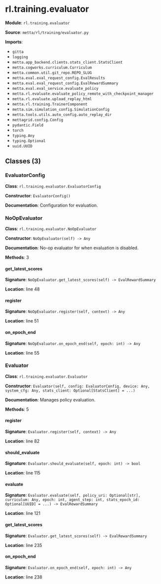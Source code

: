 # rl.training.evaluator

**Module**: `rl.training.evaluator`

**Source**: `metta/rl/training/evaluator.py`

**Imports**:
- `gitta`
- `logging`
- `metta.app_backend.clients.stats_client.StatsClient`
- `metta.cogworks.curriculum.Curriculum`
- `metta.common.util.git_repo.REPO_SLUG`
- `metta.eval.eval_request_config.EvalResults`
- `metta.eval.eval_request_config.EvalRewardSummary`
- `metta.eval.eval_service.evaluate_policy`
- `metta.rl.evaluate.evaluate_policy_remote_with_checkpoint_manager`
- `metta.rl.evaluate.upload_replay_html`
- `metta.rl.training.TrainerComponent`
- `metta.sim.simulation_config.SimulationConfig`
- `metta.tools.utils.auto_config.auto_replay_dir`
- `mettagrid.config.Config`
- `pydantic.Field`
- `torch`
- `typing.Any`
- `typing.Optional`
- `uuid.UUID`

## Classes (3)

### EvaluatorConfig

**Class**: `rl.training.evaluator.EvaluatorConfig`

**Constructor**: `EvaluatorConfig()`

**Documentation**: Configuration for evaluation.

### NoOpEvaluator

**Class**: `rl.training.evaluator.NoOpEvaluator`

**Constructor**: `NoOpEvaluator(self) -> Any`

**Documentation**: No-op evaluator for when evaluation is disabled.

**Methods**: 3

#### get_latest_scores

**Signature**: `NoOpEvaluator.get_latest_scores(self) -> EvalRewardSummary`

**Location**: line 48

#### register

**Signature**: `NoOpEvaluator.register(self, context) -> Any`

**Location**: line 51

#### on_epoch_end

**Signature**: `NoOpEvaluator.on_epoch_end(self, epoch: int) -> Any`

**Location**: line 55


### Evaluator

**Class**: `rl.training.evaluator.Evaluator`

**Constructor**: `Evaluator(self, config: EvaluatorConfig, device: Any, system_cfg: Any, stats_client: Optional[StatsClient] = ...)`

**Documentation**: Manages policy evaluation.

**Methods**: 5

#### register

**Signature**: `Evaluator.register(self, context) -> Any`

**Location**: line 82

#### should_evaluate

**Signature**: `Evaluator.should_evaluate(self, epoch: int) -> bool`

**Location**: line 115

#### evaluate

**Signature**: `Evaluator.evaluate(self, policy_uri: Optional[str], curriculum: Any, epoch: int, agent_step: int, stats_epoch_id: Optional[UUID] = ...) -> EvalRewardSummary`

**Location**: line 121

#### get_latest_scores

**Signature**: `Evaluator.get_latest_scores(self) -> EvalRewardSummary`

**Location**: line 235

#### on_epoch_end

**Signature**: `Evaluator.on_epoch_end(self, epoch: int) -> Any`

**Location**: line 238


